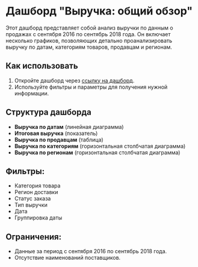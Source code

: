 # Дашборд "Выручка: общий обзор"

Этот дашборд представляет собой анализ выручки по данным о продажах с сентября 2016 по сентябрь 2018 года. Он включает несколько графиков, позволяющих детально проанализировать выручку по датам, категориям товаров, продавцам и регионам.

## Как использовать

1. Откройте дашборд через [ссылку на дашборд](https://datalens.yandex.cloud/lkwg1tcg7niq7).
2. Используйте фильтры и параметры для получения нужной информации.

## Структура дашборда
- **Выручка по датам** (линейная диаграмма)
- **Итоговая выручка** (показатель)
- **Выручка по продавцам** (таблица)
- **Выручка по категориям** (горизонтальная столбчатая диаграмма)
- **Выручка по регионам** (горизонтальная столбчатая диаграмма)

## Фильтры:
- Категория товара
- Регион доставки
- Статус заказа
- Тип выручки
- Дата
- Группировка даты

## Ограничения:
- Данные за период с сентября 2016 по сентябрь 2018 года.
- Отсутствие наименований поставщиков.

